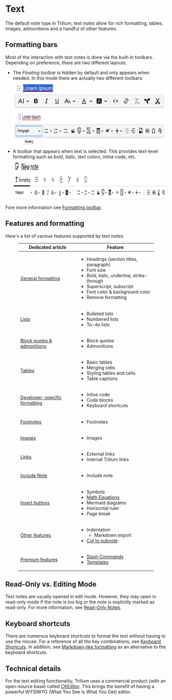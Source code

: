 # Text
The default note type in Trilium, text notes allow for rich formatting, tables, images, admonitions and a handful of other features.

## Formatting bars

Most of the interaction with text notes is done via the built-in toolbars. Depending on preference, there are two different layouts:

*   The _Floating toolbar_ is hidden by default and only appears when needed. In this mode there are actually two different toolbars:  
    <img src="1_Text_image.png" width="496" height="91"><img src="2_Text_image.png" width="812" height="114">
*   A toolbar that appears when text is selected. This provides text-level formatting such as bold, italic, text colors, inline code, etc.  
    _<img src="Text_image.png" width="1109" height="124">_

Fore more information see <a class="reference-link" href="Text/Formatting%20toolbar.md">Formatting toolbar</a>.

## Features and formatting

Here's a list of various features supported by text notes:

<figure class="table"><table><thead><tr><th>Dedicated article</th><th>Feature</th></tr></thead><tbody><tr><td><a class="reference-link" href="Text/General%20formatting.md">General formatting</a></td><td><ul><li>Headings (section titles, paragraph)</li><li>Font size</li><li>Bold, italic, underline, strike-through</li><li>Superscript, subscript</li><li>Font color &amp; background color</li><li>Remove formatting</li></ul></td></tr><tr><td><a class="reference-link" href="Text/Lists.md">Lists</a></td><td><ul><li>Bulleted lists</li><li>Numbered lists</li><li>To-do lists</li></ul></td></tr><tr><td><a class="reference-link" href="Text/Block%20quotes%20%26%20admonitions.md">Block quotes &amp; admonitions</a></td><td><ul><li>Block quotes</li><li>Admonitions</li></ul></td></tr><tr><td><a class="reference-link" href="Text/Tables.md">Tables</a></td><td><ul><li>Basic tables</li><li>Merging cells</li><li>Styling tables and cells.</li><li>Table captions</li></ul></td></tr><tr><td><a class="reference-link" href="Text/Developer-specific%20formatting.md">Developer-specific formatting</a></td><td><ul><li>Inline code</li><li>Code blocks</li><li>Keyboard shortcuts</li></ul></td></tr><tr><td><a class="reference-link" href="Text/Footnotes.md">Footnotes</a></td><td><ul><li>Footnotes</li></ul></td></tr><tr><td><a class="reference-link" href="Text/Images.md">Images</a></td><td><ul><li>Images</li></ul></td></tr><tr><td><a class="reference-link" href="Text/Links.md">Links</a></td><td><ul><li>External links</li><li>Internal Trilium links</li></ul></td></tr><tr><td><a class="reference-link" href="Text/Include%20Note.md">Include Note</a></td><td><ul><li>Include note</li></ul></td></tr><tr><td><a class="reference-link" href="Text/Insert%20buttons.md">Insert buttons</a></td><td><ul><li>Symbols</li><li><a class="reference-link" href="Text/Math%20Equations.md">Math Equations</a></li><li>Mermaid diagrams</li><li>Horizontal ruler</li><li>Page break</li></ul></td></tr><tr><td><a class="reference-link" href="Text/Other%20features.md">Other features</a></td><td><ul><li>Indentation<ul><li>Markdown import</li></ul></li><li><a class="reference-link" href="Text/Cut%20to%20subnote.md">Cut to subnote</a></li></ul></td></tr><tr><td><a class="reference-link" href="Text/Premium%20features.md">Premium features</a></td><td><ul><li><a class="reference-link" href="Text/Premium%20features/Slash%20Commands.md">Slash Commands</a></li><li><a class="reference-link" href="../Advanced%20Usage/Templates.md">Templates</a></li></ul></td></tr></tbody></table></figure>

## Read-Only vs. Editing Mode

Text notes are usually opened in edit mode. However, they may open in read-only mode if the note is too big or the note is explicitly marked as read-only. For more information, see <a class="reference-link" href="../Basic%20Concepts%20and%20Features/Notes/Read-Only%20Notes.md">Read-Only Notes</a>.

## Keyboard shortcuts

There are numerous keyboard shortcuts to format the text without having to use the mouse. For a reference of all the key combinations, see <a class="reference-link" href="../Basic%20Concepts%20and%20Features/Keyboard%20Shortcuts.md">Keyboard Shortcuts</a>. In addition, see <a class="reference-link" href="Text/Markdown-like%20formatting.md">Markdown-like formatting</a> as an alternative to the keyboard shortcuts.

## Technical details

For the text editing functionality, Trilium uses a commercial product (with an open-source base) called <a class="reference-link" href="../Advanced%20Usage/Technologies%20used/CKEditor.md">CKEditor</a>. This brings the benefit of having a powerful WYSIWYG (What You See Is What You Get) editor.